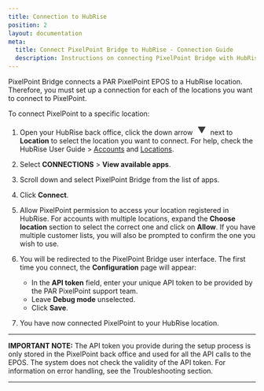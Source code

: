 ```yaml
---
title: Connection to HubRise
position: 2
layout: documentation
meta:
  title: Connect PixelPoint Bridge to HubRise - Connection Guide
  description: Instructions on connecting PixelPoint Bridge with HubRise for your EPOS to work with other apps as a cohesive whole. Connect apps and synchronise your data.
---
```


PixelPoint Bridge connects a PAR PixelPoint EPOS to a HubRise location. Therefore, you must set up a connection for each of the locations you want to connect to PixelPoint.

To connect PixelPoint to a specific location:

1. Open your HubRise back office, click the down arrow <InlineImage width="28" height="21">![Down arrow icon](../images/007-arrow.jpg)</InlineImage> next to **Location** to select the location you want to connect. For help, check the HubRise User Guide > [Accounts](/docs/account) and [Locations](/docs/locations).

1. Select **CONNECTIONS** > **View available apps**.

1. Scroll down and select PixelPoint Bridge from the list of apps.

1. Click **Connect**.

1. Allow PixelPoint permission to access your location registered in HubRise. For accounts with multiple locations, expand the **Choose location** section to select the correct one and click on **Allow**. If you have multiple customer lists, you will also be prompted to confirm the one you wish to use.

1. You will be redirected to the PixelPoint Bridge user interface. The first time you connect, the **Configuration** page will appear:

   - In the **API token** field, enter your unique API token to be provided by the PAR PixelPoint support team.
   - Leave **Debug mode** unselected.
   - Click **Save**.

1. You have now connected PixelPoint to your HubRise location.

---

**IMPORTANT NOTE:** The API token you provide during the setup process is only stored in the PixelPoint back office and used for all the API calls to the EPOS. The system does not check the validity of the API token. For information on error handling, see the Troubleshooting section.

---
